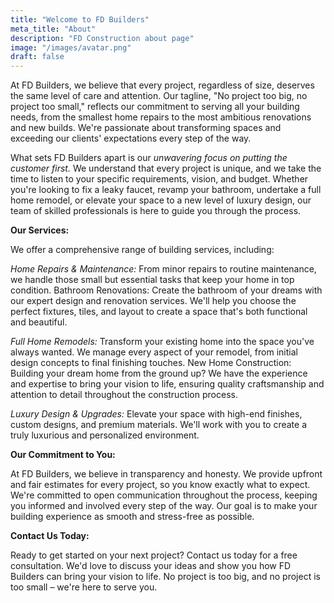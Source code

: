 ```yaml
---
title: "Welcome to FD Builders"
meta_title: "About"
description: "FD Construction about page"
image: "/images/avatar.png"
draft: false
---
```


At FD Builders, we believe that every project, regardless of size, deserves the same level of care and attention.  Our tagline, "No project too big, no project too small," reflects our commitment to serving all your building needs, from the smallest home repairs to the most ambitious renovations and new builds.  We're passionate about transforming spaces and exceeding our clients' expectations every step of the way.

What sets FD Builders apart is our _unwavering focus on putting the customer first._ We understand that every project is unique, and we take the time to listen to your specific requirements, vision, and budget.  Whether you're looking to fix a leaky faucet, revamp your bathroom, undertake a full home remodel, or elevate your space to a new level of luxury design, our team of skilled professionals is here to guide you through the process.

**Our Services:**

We offer a comprehensive range of building services, including:

_Home Repairs & Maintenance:_ From minor repairs to routine maintenance, we handle those small but essential tasks that keep your home in top condition.
Bathroom Renovations: Create the bathroom of your dreams with our expert design and renovation services. We'll help you choose the perfect fixtures, tiles, and layout to create a space that's both functional and beautiful.

_Full Home Remodels:_ Transform your existing home into the space you've always wanted. We manage every aspect of your remodel, from initial design concepts to final finishing touches.
New Home Construction: Building your dream home from the ground up? We have the experience and expertise to bring your vision to life, ensuring quality craftsmanship and attention to detail throughout the construction process.

_Luxury Design & Upgrades:_ Elevate your space with high-end finishes, custom designs, and premium materials. We'll work with you to create a truly luxurious and personalized environment.

**Our Commitment to You:**

At FD Builders, we believe in transparency and honesty.  We provide upfront and fair estimates for every project, so you know exactly what to expect.  We're committed to open communication throughout the process, keeping you informed and involved every step of the way.  Our goal is to make your building experience as smooth and stress-free as possible.

**Contact Us Today:**

Ready to get started on your next project?  Contact us today for a free consultation.  We'd love to discuss your ideas and show you how FD Builders can bring your vision to life.  No project is too big, and no project is too small – we're here to serve you.
